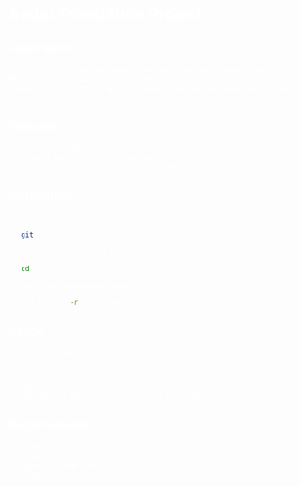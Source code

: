 <style>
    body {
        background-image: url('DALL·E 2025-02-09 13.36.25 - A modern web application interface for uploading audio files. The interface has a clean and user-friendly design with an upload button, a language sel.webp');
        background-size: cover;
        background-repeat: no-repeat;
        background-attachment: fixed;
        color: white;
    }
</style>

# Audio Translation Project

## Description
This project is a Flask web application that allows users to upload audio files for translation using OpenAI's Whisper API. The application provides a user-friendly interface for uploading audio files and specifying the language for translation.

## Features
- Upload audio files in various formats.
- Specify the language for translation.
- Utilizes OpenAI's Whisper API for audio translation.

## Installation
1. Clone the repository:
   ```bash
   git clone https://github.com/kri-sh27/Audio-transilation.git
   ```
2. Navigate to the project directory:
   ```bash
   cd Audio-transilation
   ```
3. Install the required packages:
   ```bash
   pip install -r requirements.txt
   ```

## Usage
1. Run the application:
   ```bash
   python app.py
   ```
2. Open your web browser and go to `http://localhost:8080`.
3. Upload your audio file and specify the language.

## Requirements
- Python 3.x
- Flask
- OpenAI Python client
- dotenv

